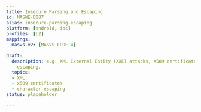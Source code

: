 ```yaml
---
title: Insecure Parsing and Escaping
id: MASWE-0087
alias: insecure-parsing-escaping
platform: [android, ios]
profiles: [L2]
mappings:
  masvs-v2: [MASVS-CODE-4]

draft:
  description: e.g. XML External Entity (XXE) attacks, X509 certificate parsing, character
    escaping.
  topics:
  - XML
  - x509 certificates
  - character escaping
status: placeholder

---
```


